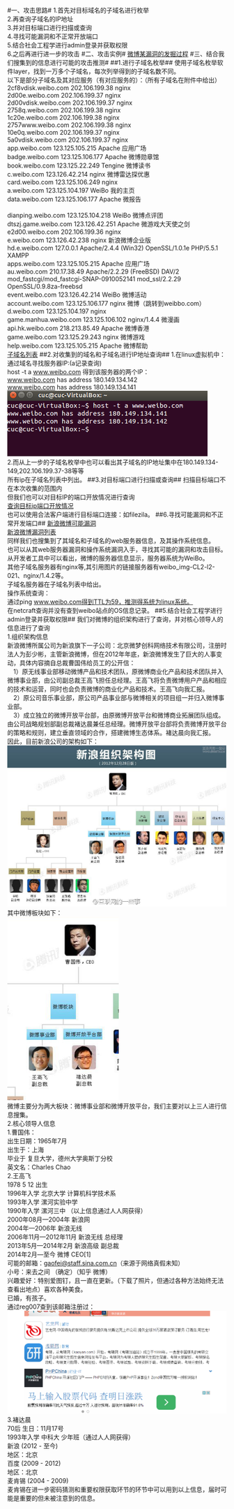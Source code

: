 #一、攻击思路#
1.首先对目标域名的子域名进行枚举
</br>2.再查询子域名的IP地址
</br>3.并对目标端口进行扫描或查询
</br>4.寻找可能漏洞和不正常开放端口
</br>5.结合社会工程学进行admin登录并获取权限
</br>6.之后再进行进一步的攻击
#二、攻击实例#
[微博某漏洞的发掘过程](https://github.com/mysomeonelikeyou/ns/blob/patch-1/2015-2/lmy-wxw-wxt/%E6%BC%8F%E6%B4%9E%E8%A1%A5%E5%85%85.md)
#三、结合我们搜集到的信息进行可能的攻击推测#
##1.进行子域名枚举##
使用子域名枚举软件layer，找到一万多个子域名，每次列举得到的子域名数不同。
</br>以下是部分子域名及其对应服务（有对应服务的）：（所有子域名在附件中给出）
</br>2cf8vdisk.weibo.com   202.106.199.38   nginx
</br>2d00e.weibo.com   202.106.199.37   nginx
</br>2d00vdisk.weibo.com   202.106.199.37   nginx
</br>2758q.weibo.com   202.106.199.38   nginx
</br>1c20e.weibo.com   202.106.199.38   nginx
</br>2757www.weibo.com   202.106.199.38   nginx
</br>10e0q.weibo.com   202.106.199.37   nginx
</br>5a0vdisk.weibo.com   202.106.199.37   nginx
</br>app.weibo.com   123.125.105.215   Apache          应用广场
</br>badge.weibo.com   123.125.106.177   Apache			微博勋章馆
</br>book.weibo.com   123.125.22.249   Tengine			微博读书
</br>c.weibo.com   123.126.42.214   nginx				微博雷达探优惠
</br>card.weibo.com   123.125.106.249   nginx
</br>a.weibo.com   123.125.104.197   WeiBo            我的主页
</br>data.weibo.com   123.125.106.177   Apache			微报告
</br></br>dianping.weibo.com   123.125.104.218   WeiBo		微博点评团
</br>dtszj.game.weibo.com   123.126.42.251   Apache		微游戏大天使之剑
</br>e2d00.weibo.com   202.106.199.36   nginx
</br>e.weibo.com   123.126.42.238   nginx				新浪微博企业版
</br>hd.e.weibo.com   127.0.0.1   Apache/2.4.4 (Win32) OpenSSL/1.0.1e PHP/5.5.1		XAMPP
</br>apps.weibo.com   123.125.105.215   Apache			应用广场
</br>au.weibo.com   210.17.38.49   Apache/2.2.29 (FreeBSD) DAV/2 mod_fastcgi/mod_fastcgi-SNAP-0910052141 mod_ssl/2.2.29 OpenSSL/0.9.8za-freebsd
</br>event.weibo.com   123.126.42.214   WeiBo			微博活动
</br>account.weibo.com   123.125.106.177   nginx			微博（跳转到weibbo.com）
</br>d.weibo.com   123.125.104.197   nginx
</br>game.manhua.weibo.com   123.125.106.102   nginx/1.4.4	微漫画
</br>api.hk.weibo.com   218.213.85.49   Apache				微博香港
</br>game.weibo.com   123.125.29.243   nginx				微博游戏
</br>help.weibo.com   123.125.105.215   Apache				微博帮助
</br>[子域名列表](https://github.com/mysomeonelikeyou/ns/blob/patch-1/2015-2/lmy-wxw-wxt/%E5%AD%90%E5%9F%9F%E5%90%8D%E5%88%97%E8%A1%A8)
##2.对收集到的域名和子域名进行IP地址查询##
1.在linux虚拟机中：通过域名寻找服务器IP:(a记录查询)
</br>  host -t a www.weibo.com 得到该服务器的两个IP：
</br>www.weibo.com has address 180.149.134.142
</br>www.weibo.com has address 180.149.134.141
</br>![](https://github.com/mysomeonelikeyou/ns/blob/master/%CD%BC%C6%AC2.png)
</br>2.而从上一步的子域名枚举中也可以看出其子域名的IP地址集中在180.149.134-149,202.106.199.37-38等等
</br>所有ip在子域名列表中列出。
##3.对目标端口进行扫描或查询##
扫描目标端口不在本次收集的范围内
</br>但我们也可以对目标IP的端口开放情况进行查询
</br>[查询目标ip端口开放情况](https://github.com/mysomeonelikeyou/ns/blob/patch-1/2015-2/lmy-wxw-wxt/%E5%BC%80%E6%94%BE%E7%AB%AF%E5%8F%A3%E6%9F%A5%E8%AF%A2.png)
</br>也可以使用合法客户端进行目标端口连接：如filezila。
##6.寻找可能漏洞和不正常开发端口##
[新浪微博可能漏洞](https://github.com/mysomeonelikeyou/ns/blob/patch-1/2015-2/lmy-wxw-wxt/%E6%BC%8F%E6%B4%9E%E5%88%97%E8%A1%A8.md)
</br>[新浪微博漏洞列表](https://github.com/mysomeonelikeyou/ns/blob/patch-1/2015-2/lmy-wxw-wxt/%E6%BC%8F%E6%B4%9E%E5%88%97%E8%A1%A8%E6%88%AA%E5%9B%BE.png)
</br>同样我们也搜集到了其域名和子域名的web服务器信息，及其操作系统信息。
</br>也可以从其web服务器漏洞和操作系统漏洞入手，寻找其可能的漏洞和攻击目标。
</br>从开发者工具中可以看出，微博的服务器信息显示，服务器系统为WeiBo。
</br>其他子域名服务器有nginx等,其引用图片的链接服务器有weibo_img-CL2-l2-021、nginx/1.4.2等。
</br>子域名服务器在子域名列表中给出。
</br>操作系统查询：
</br>通过ping www.weibo.com得到TTL为59，推测得系统为linux系统。
</br>在netcraft查询并没有查到weibo站点的OS信息记录。
##5.结合社会工程学进行admin登录并获取权限##
我们对微博的组织架构进行了查询，并对核心领导人的信息进行了查询
</br>1.组织架构信息
</br>新浪微博所属公司为新浪旗下一子公司：北京微梦创科网络技术有限公司，注册时法人为彭少彬，主管新浪微博，但在2012年年底，新浪微博发生了巨大的人事变动，具体内容摘自总裁曹国伟给员工的公开信：
</br>　1）原无线事业部移动微博产品和技术团队，原微博商业化产品和技术团队并入微博事业部，由公司副总裁王高飞担任总经理。王高飞将负责微博用户产品和相应的技术和运营，同时也会负责微博的商业化产品和技术。王高飞向我汇报。
</br>　2）原公司音乐事业部，原公司产品事业部与微博相关的项目组一并归入微博事业部。
</br>　3）成立独立的微博开放平台部，由原微博开放平台和微博商业拓展团队组成。由公司战略规划部副总裁褚达晨兼任总经理。微博开放平台部将负责微博开放平台的策略和规则，建立垂直领域的合作，搭建微博生态体系。褚达晨向我汇报。
</br>因此，目前新浪公司的架构如下：
</br>![](https://github.com/mysomeonelikeyou/ns/blob/master/%CD%BC%C6%AC5.png)
</br>其中微博板块如下：
</br>![](https://github.com/mysomeonelikeyou/ns/blob/master/%CD%BC%C6%AC6.png)
</br>微博主要分为两大板块：微博事业部和微博开放平台，我们主要对以上三人进行信息搜集。
</br>2.核心领导人信息
</br>1.曹国伟：
</br>出生日期：1965年7月
</br>出生于：上海
</br>毕业于 复旦大学，德州大学奥斯丁分校
</br>英文名：Charles Chao
</br>2.王高飞 
</br>1978 5 12 出生
</br>1996年入学 北京大学 计算机科学技术系
</br>1993年入学 漯河实验中学
</br>1990年入学 漯河三中     （以上信息通过人人网获得）
</br>2000年08月—2004年 新浪网
</br>2004年—2006年 新浪无线
</br>2006年11月—2012年11月 新浪无线 总经理
</br>2013年5月—2014年2月 新浪高级 副总裁
</br>2014年2月—至今 微博 CEO[1]
</br>可能的邮箱：gaofei@staff.sina.com.cn（来源于网络真假未知）
</br>小号：来去之间 （确定）（知乎 微博）
</br>兴趣爱好：特别爱图钉，且一直在更新。（下载了照片，但通过各种方法始终无法查看出地点）喜欢各种美食。
</br>已婚，有孩子。
</br>通过reg007查到该邮箱注册过：
</br>![](https://github.com/mysomeonelikeyou/ns/blob/master/%CD%BC%C6%AC7.png)
</br>3.褚达晨 
</br>70后 生日：11月17号
</br>1993年入学 中科大 少年班（通过人人网获得）
</br>新浪 (2012 - 至今) 
</br>地区：北京
</br>百度 (2009 - 2012) 
</br>地区：北京
</br>麦肯锡 (2004 - 2009)
</br>麦肯锡在进一步密码猜测和重要权限获取环节的环节中可以用到以上信息，届时可能是重要的但未被注意到的信息。
